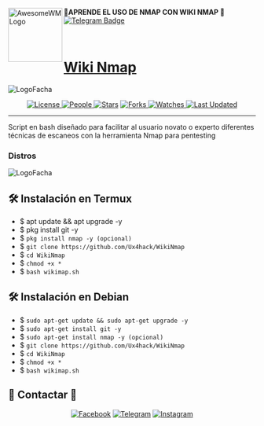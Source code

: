 <a href="https://github.com/"><img alt="AwesomeWM Logo" height="110" align = "left" src="https://github.com/Ux4hack/WikiNmap/blob/main/.logo.png"></a>
<b>🔰APRENDE EL USO DE NMAP CON WIKI NMAP 🔰</b>
[![Telegram Badge](https://img.shields.io/badge/-Ux4hack-32C803?style=for-the-badge&logo=telegram&logoColor=black&link=https://t.me/Ux4hack)](https://t.me/Ux4hack)
  <p>&nbsp; </p>

<p align="center">
  <h1><a href="https://github.com/Ux4hack/WikiNmap">Wiki Nmap</a></h1>
</p>

![LogoFacha](https://github.com/Ux4hack/WikiNmap/blob/main/.2logo.png)

<p align="center">
<a href="https://github.com/Ux4hack/WikiNmap/blob/main/LICENSE">
<img alt="License" src="https://img.shields.io/github/license/Ux4hack/WikiNmap?style=flat&color=eee&label="> </a>

<a href="https://github.com/Ux4hack/WikiNmap/graphs/contributors">
<img alt="People" src="https://img.shields.io/github/contributors/Ux4hack/WikiNmap?style=flat&color=ffaaf2&label=People"> </a>

<a href="https://github.com/Ux4hack/WikiNmap/stargazers">
<img alt="Stars" src="https://img.shields.io/github/stars/Ux4hack/WikiNmap?style=flat&color=98c379&label=Stars"></a>

<a href="https://github.com/Ux4hack/WikiNmap/network/members">
<img alt="Forks" src="https://img.shields.io/github/forks/Ux4hack/WikiNmap?style=flat&color=66a8e0&label=Forks"> </a>

<a href="https://github.com/Ux4hack/WikiNmap/watchers">
<img alt="Watches" src="https://img.shields.io/github/watchers/Ux4hack/WikiNmap?style=flat&color=f5d08b&label=Watches"> </a>

<a href="https://github.com/Ux4hack/WikiNmap/pulse">
<img alt="Last Updated" src="https://img.shields.io/github/last-commit/Ux4hack/WikiNmap?style=flat&color=e06c75&label="> </a>

---

Script en bash diseñado para facilitar al usuario novato o experto diferentes técnicas de escaneos con la herramienta Nmap para pentesting

</p>

### Distros

![LogoFacha](https://github.com/Ux4hack/WikiNmap/blob/main/.3logo.png)

## 🛠️ Instalación en Termux

* $ apt update && apt upgrade -y
* $ pkg install git -y
* $ `pkg install nmap -y (opcional)`
* $ `git clone https://github.com/Ux4hack/WikiNmap`
* $ `cd WikiNmap`
* $ `chmod +x *`
* $ `bash wikimap.sh`

## 🛠️ Instalación en Debian

* $ `sudo apt-get update && sudo apt-get upgrade -y`
* $ `sudo apt-get install git -y`
* $ `sudo apt-get install nmap -y (opcional)`
* $ `git clone https://github.com/Ux4hack/WikiNmap`
* $ `cd WikiNmap`
* $ `chmod +x *`
* $ `bash wikimap.sh`

## 🚀 Contactar 🚀

<p align="center">
<a href="https://www.facebook.com/Er4NotFound?mibextid=ZbWKwL)"><img title="Facebook" src="https://img.shields.io/badge/Facebook-black?style=for-the-badge&logo=facebook"></a>
<a href="https://t.me/Ux4hack"><img title="Telegram" src="https://img.shields.io/badge/Telegram-black?style=for-the-badge&logo=Telegram"></a>
<a href="https://instagram.com/erasmogalvez_404?igshid=NGExMmI2YTkyZg=="><img title="Instagram" src="https://img.shields.io/badge/INSTAGRAM-black?style=for-the-badge&logo=instagram"></a>

